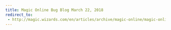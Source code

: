 ```yaml
---
title: Magic Online Bug Blog March 22, 2018
redirect_to:
 - http://magic.wizards.com/en/articles/archive/magic-online/magic-online-bug-blog-march-22-2018
---
```

